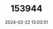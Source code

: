 ---
title: "153944"
category: "Orconectes luteus"
draft: false
date: 2024-02-22 13:03:51
languages:
  English: ["Golden Crayfish"]
---